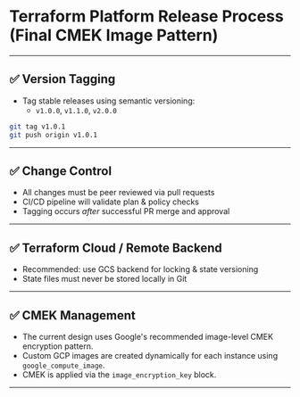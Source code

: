
# Terraform Platform Release Process (Final CMEK Image Pattern)

---

## ✅ Version Tagging

- Tag stable releases using semantic versioning:
  - `v1.0.0`, `v1.1.0`, `v2.0.0`

```bash
git tag v1.0.1
git push origin v1.0.1
```

---

## ✅ Change Control

- All changes must be peer reviewed via pull requests
- CI/CD pipeline will validate plan & policy checks
- Tagging occurs *after* successful PR merge and approval

---

## ✅ Terraform Cloud / Remote Backend

- Recommended: use GCS backend for locking & state versioning
- State files must never be stored locally in Git

---

## ✅ CMEK Management

- The current design uses Google's recommended image-level CMEK encryption pattern.
- Custom GCP images are created dynamically for each instance using `google_compute_image`.
- CMEK is applied via the `image_encryption_key` block.

---
